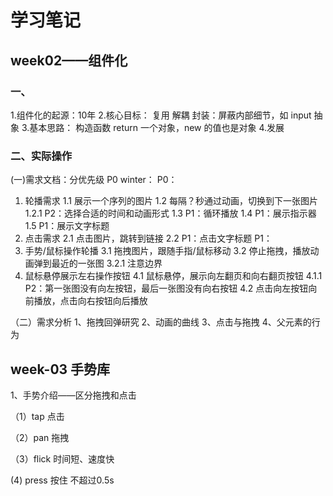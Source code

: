 # 学习笔记

## week02——组件化

### 一、

1.组件化的起源：10年
2.核心目标：
复用
解耦
封装：屏蔽内部细节，如 input
抽象
3.基本思路：
构造函数 return 一个对象，new 的值也是对象 4.发展

### 二、实际操作

(一)需求文档：分优先级 P0
winter：
P0：

1. 轮播需求
   1.1 展示一个序列的图片
   1.2 每隔？秒通过动画，切换到下一张图片
   1.2.1 P2：选择合适的时间和动画形式
   1.3 P1：循环播放
   1.4 P1：展示指示器
   1.5 P1：展示文字标题
2. 点击需求
   2.1 点击图片，跳转到链接
   2.2 P1：点击文字标题
   P1：
3. 手势/鼠标操作轮播
   3.1 拖拽图片，跟随手指/鼠标移动
   3.2 停止拖拽，播放动画弹到最近的一张图
   3.2.1 注意边界
4. 鼠标悬停展示左右操作按钮
   4.1 鼠标悬停，展示向左翻页和向右翻页按钮
   4.1.1 P2：第一张图没有向左按钮，最后一张图没有向右按钮
   4.2 点击向左按钮向前播放，点击向右按钮向后播放

（二）需求分析
1、拖拽回弹研究
2、动画的曲线
3、点击与拖拽
4、父元素的行为


## week-03 手势库

1、手势介绍——区分拖拽和点击

（1）tap    点击

（2）pan    拖拽

（3）flick  时间短、速度快

 (4) press  按住 不超过0.5s
